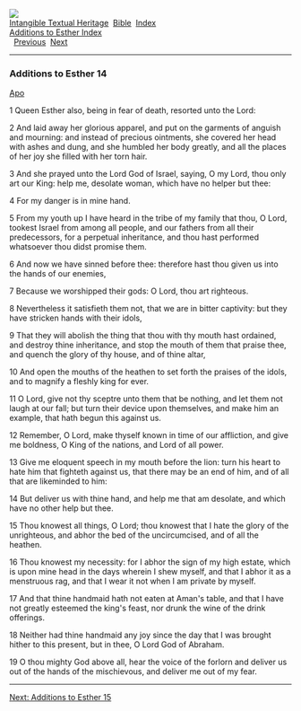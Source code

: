 [![](../../cdshop/ithlogo.png)](../../index)  
[Intangible Textual Heritage](../../index)  [Bible](../index) 
[Index](index)   
[Additions to Esther Index](aes)  
  [Previous](aes013)  [Next](aes015) 

------------------------------------------------------------------------

### Additions to Esther 14

[Apo](../apo/aes014)

1 Queen Esther also, being in fear of death, resorted unto the Lord:

2 And laid away her glorious apparel, and put on the garments of anguish
and mourning: and instead of precious ointments, she covered her head
with ashes and dung, and she humbled her body greatly, and all the
places of her joy she filled with her torn hair.

3 And she prayed unto the Lord God of Israel, saying, O my Lord, thou
only art our King: help me, desolate woman, which have no helper but
thee:

4 For my danger is in mine hand.

5 From my youth up I have heard in the tribe of my family that thou, O
Lord, tookest Israel from among all people, and our fathers from all
their predecessors, for a perpetual inheritance, and thou hast performed
whatsoever thou didst promise them.

6 And now we have sinned before thee: therefore hast thou given us into
the hands of our enemies,

7 Because we worshipped their gods: O Lord, thou art righteous.

8 Nevertheless it satisfieth them not, that we are in bitter captivity:
but they have stricken hands with their idols,

9 That they will abolish the thing that thou with thy mouth hast
ordained, and destroy thine inheritance, and stop the mouth of them that
praise thee, and quench the glory of thy house, and of thine altar,

10 And open the mouths of the heathen to set forth the praises of the
idols, and to magnify a fleshly king for ever.

11 O Lord, give not thy sceptre unto them that be nothing, and let them
not laugh at our fall; but turn their device upon themselves, and make
him an example, that hath begun this against us.

12 Remember, O Lord, make thyself known in time of our affliction, and
give me boldness, O King of the nations, and Lord of all power.

13 Give me eloquent speech in my mouth before the lion: turn his heart
to hate him that fighteth against us, that there may be an end of him,
and of all that are likeminded to him:

14 But deliver us with thine hand, and help me that am desolate, and
which have no other help but thee.

15 Thou knowest all things, O Lord; thou knowest that I hate the glory
of the unrighteous, and abhor the bed of the uncircumcised, and of all
the heathen.

16 Thou knowest my necessity: for I abhor the sign of my high estate,
which is upon mine head in the days wherein I shew myself, and that I
abhor it as a menstruous rag, and that I wear it not when I am private
by myself.

17 And that thine handmaid hath not eaten at Aman's table, and that I
have not greatly esteemed the king's feast, nor drunk the wine of the
drink offerings.

18 Neither had thine handmaid any joy since the day that I was brought
hither to this present, but in thee, O Lord God of Abraham.

19 O thou mighty God above all, hear the voice of the forlorn and
deliver us out of the hands of the mischievous, and deliver me out of my
fear.

------------------------------------------------------------------------

[Next: Additions to Esther 15](aes015)
